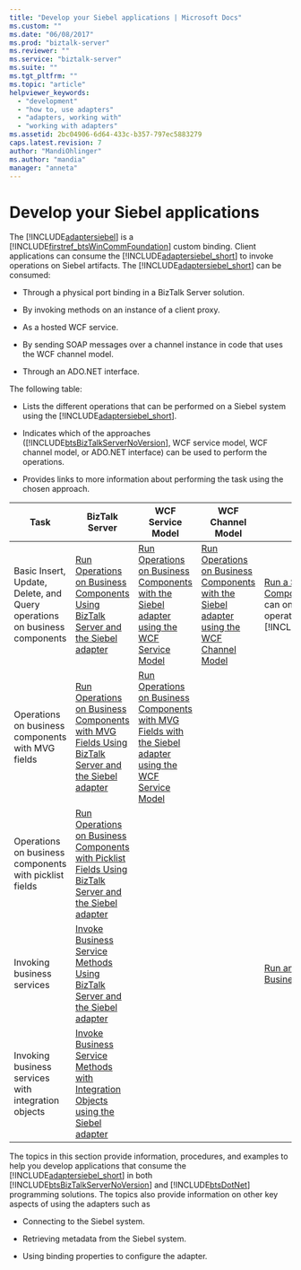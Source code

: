 ```yaml
---
title: "Develop your Siebel applications | Microsoft Docs"
ms.custom: ""
ms.date: "06/08/2017"
ms.prod: "biztalk-server"
ms.reviewer: ""
ms.service: "biztalk-server"
ms.suite: ""
ms.tgt_pltfrm: ""
ms.topic: "article"
helpviewer_keywords: 
  - "development"
  - "how to, use adapters"
  - "adapters, working with"
  - "working with adapters"
ms.assetid: 2bc04906-6d64-433c-b357-797ec5883279
caps.latest.revision: 7
author: "MandiOhlinger"
ms.author: "mandia"
manager: "anneta"
---
```

# Develop your Siebel applications
The [!INCLUDE[adaptersiebel](../../includes/adaptersiebel-md.md)] is a [!INCLUDE[firstref_btsWinCommFoundation](../../includes/firstref-btswincommfoundation-md.md)] custom binding. Client applications can consume the [!INCLUDE[adaptersiebel_short](../../includes/adaptersiebel-short-md.md)] to invoke operations on Siebel artifacts. The [!INCLUDE[adaptersiebel_short](../../includes/adaptersiebel-short-md.md)] can be consumed:  
  
-   Through a physical port binding in a BizTalk Server solution.  
  
-   By invoking methods on an instance of a client proxy.  
  
-   As a hosted WCF service.  
  
-   By sending SOAP messages over a channel instance in code that uses the WCF channel model.  
  
-   Through an ADO.NET interface.  
  
 The following table:  
  
-   Lists the different operations that can be performed on a Siebel system using the [!INCLUDE[adaptersiebel_short](../../includes/adaptersiebel-short-md.md)].  
  
-   Indicates which of the approaches ([!INCLUDE[btsBizTalkServerNoVersion](../../includes/btsbiztalkservernoversion-md.md)], WCF service model, WCF channel model, or ADO.NET interface) can be used to perform the operations.  
  
-   Provides links to more information about performing the task using the chosen approach.  
  
|Task|BizTalk Server|WCF Service Model|WCF Channel Model|ADO.NET Interface|  
|----------|--------------------|-----------------------|-----------------------|-----------------------|  
|Basic Insert, Update, Delete, and Query operations on business components|[Run Operations on Business Components Using BizTalk Server and the Siebel adapter](../../adapters-and-accelerators/adapter-siebel/run-operations-on-business-components-using-the-siebel-adapter-in-biztalk.md)|[Run Operations on Business Components with the Siebel adapter using the WCF Service Model](../../adapters-and-accelerators/adapter-siebel/run-operations-on-business-components-with-the-siebel-adapter-using-wcf-service.md)|[Run Operations on Business Components with the Siebel adapter using the WCF Channel Model](../../adapters-and-accelerators/adapter-siebel/run-tasks-on-business-components-with-the-siebel-adapter-using-a-wcf-channel.md)|[Run a SELECT Query on Business Components with Siebel](../../adapters-and-accelerators/adapter-siebel/run-a-select-query-on-business-components-with-siebel.md) **Note:**  You can only perform a SELECT operation using the [!INCLUDE[adoprovidersiebelshort](../../includes/adoprovidersiebelshort-md.md)].|  
|Operations on business components with MVG fields|[Run Operations on Business Components with MVG Fields Using BizTalk Server and the Siebel adapter](../../adapters-and-accelerators/adapter-siebel/run-operations-on-business-components-with-mvg-fields-using-the-siebel-adapter.md)|[Run Operations on Business Components with MVG Fields with the Siebel adapter using the WCF Service Model](../../adapters-and-accelerators/adapter-siebel/work-with-mvp-fields-using-the-siebel-adapter-and-the-wcf-service-model.md)|||  
|Operations on business components with picklist fields|[Run Operations on Business Components with Picklist Fields Using BizTalk Server and the Siebel adapter](../../adapters-and-accelerators/adapter-siebel/run-tasks-on-business-components-with-picklist-fields-using-the-siebel-adapter.md)||||  
|Invoking business services|[Invoke Business Service Methods Using BizTalk Server and the Siebel adapter](../../adapters-and-accelerators/adapter-siebel/invoke-business-service-methods-using-biztalk-server-and-the-siebel-adapter.md)|||[Run an EXECUTE Operation on Business Services with Siebel](../../adapters-and-accelerators/adapter-siebel/run-an-execute-operation-on-business-services-with-siebel.md)|  
|Invoking business services with integration objects|[Invoke Business Service Methods with Integration Objects using the Siebel adapter](../../adapters-and-accelerators/adapter-siebel/run-business-service-methods-with-integration-objects-using-the-siebel-adapter.md)||||  
  
 The topics in this section provide information, procedures, and examples to help you develop applications that consume the [!INCLUDE[adaptersiebel_short](../../includes/adaptersiebel-short-md.md)] in both [!INCLUDE[btsBizTalkServerNoVersion](../../includes/btsbiztalkservernoversion-md.md)] and [!INCLUDE[btsDotNet](../../includes/btsdotnet-md.md)] programming solutions. The topics also provide information on other key aspects of using the adapters such as  
  
-   Connecting to the Siebel system.  
  
-   Retrieving metadata from the Siebel system.  
  
-   Using binding properties to configure the adapter.  
  
